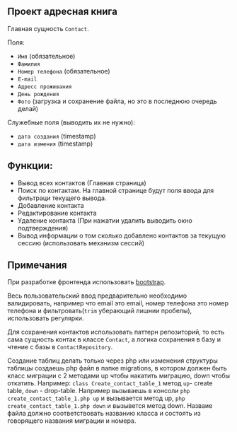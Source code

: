## Проект адресная книга

Главная сущность `Contact`.

Поля:
- `Имя` (обязательное)
- `Фамилия`
- `Номер телефона` (обязательное)
- `E-mail`
- `Адресс проживания`
- `День рождения`
- `Фото` (загрузка и сохранение файла, но это в последнюю очередь делай)

Служебные поля (выводить их не нужно):
- `дата создания` (timestamp)
- `дата измения` (timestamp)

## Функции:
- Вывод всех контактов (Главная страница)
- Поиск по контактам. На главной странице будут поля ввода для фильтраци текущего вывода.
- Добавление контакта
- Редактирование контакта 
- Удаление контакта (При нажатии удалить выводить окно подтверждения)
- Вывод информации о том сколько добавлено контактов за текущую сессию (использовать механизм сессий)

## Примечания
При разработке фронтенда использовать [bootstrap](https://getbootstrap.com/).

Весь пользовательский ввод предварительно необходимо валидировать, например что email это email, номер телефона это номер телефона и фильтровать(`trim` уберающий лишнии пробелы), использовать регулярки.

Для сохранения контактов использовать паттерн репозиторий, то есть сама сущность контак в классе `Contact`, а логика сохранения в базу и чтение с базы в `ContactRepository`.

Создание таблиц делать только через php или изменения структуры таблицы создаешь php файл в папке migrations, в котором должен быть класс миграции с 2 методами up чтобы накатить миграцию, down чтобы откатить. Например: `class Create_contact_table_1` метод `up`- create table, `down` - drop-table. Например вызываешь в консоли `php create_contact_table_1.php up` и вызывается метод up, `php create_contact_table_1.php down` и вызывется метод down. Назваие файла должно соответствовать названию класса и состоять из говорящего названия миграции и номера.

